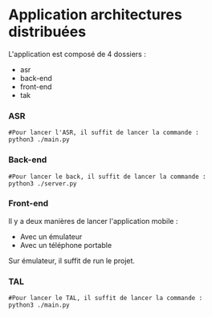 # Application architectures distribuées

L'application est composé de 4 dossiers :
* asr
* back-end
* front-end
* tak

### ASR

```python3
#Pour lancer l'ASR, il suffit de lancer la commande :
python3 ./main.py
```

### Back-end
```python3
#Pour lancer le back, il suffit de lancer la commande :
python3 ./server.py
```

### Front-end

Il y a deux manières de lancer l'application mobile :
* Avec un émulateur
* Avec un téléphone portable

Sur émulateur, il suffit de run le projet.


### TAL

```python3
#Pour lancer le TAL, il suffit de lancer la commande :
python3 ./main.py
```
